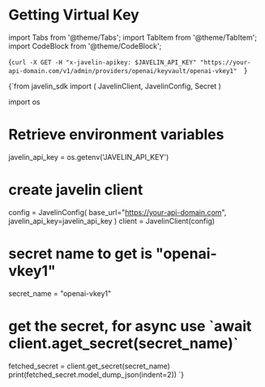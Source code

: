 # Getting Virtual Key
import Tabs from '@theme/Tabs';
import TabItem from '@theme/TabItem';
import CodeBlock from '@theme/CodeBlock';

<Tabs>
<TabItem value="shell" label="Using the API:">

<CodeBlock
  language="python">
  {`
curl -X GET -H "x-javelin-apikey: $JAVELIN_API_KEY" "https://your-api-domain.com/v1/admin/providers/openai/keyvault/openai-vkey1"  
`}
</CodeBlock>

</TabItem>

<TabItem value="py" label="In Python:">

<CodeBlock
  language="python"
  title="Javelin Get Secret Example"
  showLineNumbers>
  {`from javelin_sdk import (
    JavelinClient,
    JavelinConfig,
    Secret
)

import os

# Retrieve environment variables
javelin_api_key = os.getenv('JAVELIN_API_KEY')
   
# create javelin client
config = JavelinConfig(
    base_url="https://your-api-domain.com",
    javelin_api_key=javelin_api_key
)
client = JavelinClient(config)

# secret name to get is "openai-vkey1"
secret_name = "openai-vkey1"

# get the secret, for async use \`await client.aget_secret(secret_name)\`
fetched_secret = client.get_secret(secret_name)
print(fetched_secret.model_dump_json(indent=2))
`}
</CodeBlock>

</TabItem>

</Tabs>
